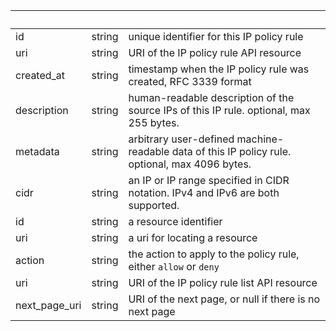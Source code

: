 <!-- Code generated for API Clients. DO NOT EDIT. -->

| &nbsp; | &nbsp; | &nbsp; |
|---|---|---|
| id | string | unique identifier for this IP policy rule |
| uri | string | URI of the IP policy rule API resource |
| created_at | string | timestamp when the IP policy rule was created, RFC 3339 format |
| description | string | human-readable description of the source IPs of this IP rule. optional, max 255 bytes. |
| metadata | string | arbitrary user-defined machine-readable data of this IP policy rule. optional, max 4096 bytes. |
| cidr | string | an IP or IP range specified in CIDR notation. IPv4 and IPv6 are both supported. |
| id | string | a resource identifier |
| uri | string | a uri for locating a resource |
| action | string | the action to apply to the policy rule, either `allow` or `deny` |
| uri | string | URI of the IP policy rule list API resource |
| next_page_uri | string | URI of the next page, or null if there is no next page |